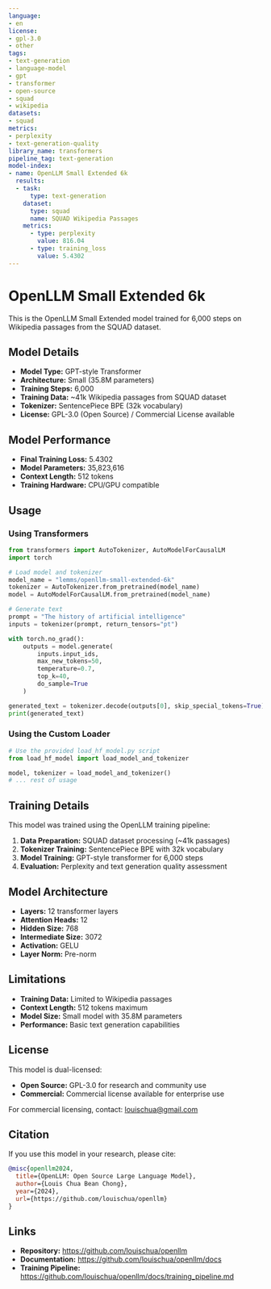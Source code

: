 ```yaml
---
language:
- en
license:
- gpl-3.0
- other
tags:
- text-generation
- language-model
- gpt
- transformer
- open-source
- squad
- wikipedia
datasets:
- squad
metrics:
- perplexity
- text-generation-quality
library_name: transformers
pipeline_tag: text-generation
model-index:
- name: OpenLLM Small Extended 6k
  results:
  - task:
      type: text-generation
    dataset:
      type: squad
      name: SQUAD Wikipedia Passages
    metrics:
      - type: perplexity
        value: 816.04
      - type: training_loss
        value: 5.4302
---
```


# OpenLLM Small Extended 6k

This is the OpenLLM Small Extended model trained for 6,000 steps on Wikipedia passages from the SQUAD dataset.

## Model Details

- **Model Type:** GPT-style Transformer
- **Architecture:** Small (35.8M parameters)
- **Training Steps:** 6,000
- **Training Data:** ~41k Wikipedia passages from SQUAD dataset
- **Tokenizer:** SentencePiece BPE (32k vocabulary)
- **License:** GPL-3.0 (Open Source) / Commercial License available

## Model Performance

- **Final Training Loss:** 5.4302
- **Model Parameters:** 35,823,616
- **Context Length:** 512 tokens
- **Training Hardware:** CPU/GPU compatible

## Usage

### Using Transformers

```python
from transformers import AutoTokenizer, AutoModelForCausalLM
import torch

# Load model and tokenizer
model_name = "lemms/openllm-small-extended-6k"
tokenizer = AutoTokenizer.from_pretrained(model_name)
model = AutoModelForCausalLM.from_pretrained(model_name)

# Generate text
prompt = "The history of artificial intelligence"
inputs = tokenizer(prompt, return_tensors="pt")

with torch.no_grad():
    outputs = model.generate(
        inputs.input_ids,
        max_new_tokens=50,
        temperature=0.7,
        top_k=40,
        do_sample=True
    )

generated_text = tokenizer.decode(outputs[0], skip_special_tokens=True)
print(generated_text)
```

### Using the Custom Loader

```python
# Use the provided load_hf_model.py script
from load_hf_model import load_model_and_tokenizer

model, tokenizer = load_model_and_tokenizer()
# ... rest of usage
```

## Training Details

This model was trained using the OpenLLM training pipeline:

1. **Data Preparation:** SQUAD dataset processing (~41k passages)
2. **Tokenizer Training:** SentencePiece BPE with 32k vocabulary
3. **Model Training:** GPT-style transformer for 6,000 steps
4. **Evaluation:** Perplexity and text generation quality assessment

## Model Architecture

- **Layers:** 12 transformer layers
- **Attention Heads:** 12
- **Hidden Size:** 768
- **Intermediate Size:** 3072
- **Activation:** GELU
- **Layer Norm:** Pre-norm

## Limitations

- **Training Data:** Limited to Wikipedia passages
- **Context Length:** 512 tokens maximum
- **Model Size:** Small model with 35.8M parameters
- **Performance:** Basic text generation capabilities

## License

This model is dual-licensed:
- **Open Source:** GPL-3.0 for research and community use
- **Commercial:** Commercial license available for enterprise use

For commercial licensing, contact: louischua@gmail.com

## Citation

If you use this model in your research, please cite:

```bibtex
@misc{openllm2024,
  title={OpenLLM: Open Source Large Language Model},
  author={Louis Chua Bean Chong},
  year={2024},
  url={https://github.com/louischua/openllm}
}
```

## Links

- **Repository:** https://github.com/louischua/openllm
- **Documentation:** https://github.com/louischua/openllm/docs
- **Training Pipeline:** https://github.com/louischua/openllm/docs/training_pipeline.md
